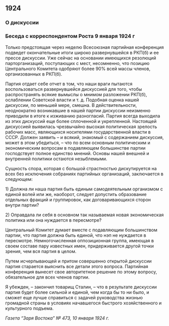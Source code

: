 ## 1924
### О дискуссии 
### Беседа с корреспондентом Роста 9 января 1924 г

Только предстоящая через неделю Всесоюзная партийная конференция подведет окончательные итоги широко развернувшейся в РКП(б) и ее прессе дискуссии. Уже сейчас на основании имеющихся резолюций парторганизаций, поступающих с мест, несомненно, что позицию Центрального Комитета одобряют более 90% всей массы членов, организованных в РКП(б).

Партия отдает себе отчет в том, что наши враги пытаются воспользоваться развернувшейся дискуссией для того, чтобы распространять всякие вымыслы о мнимом разложении РКП(б), ослаблении Советской власти и т. д. Подобная оценка нашей дискуссии, по меньшей мере, смешна. В действительности, неоднократно возникавшие в нашей партии дискуссии неизменно приводили в итоге к изживанию разногласий. Партия всегда выходила из этих дискуссий еще более сплоченной и укрепленной. Настоящей дискуссией выявилась чрезвычайно высокая политическая зрелость рабочих масс, являющихся носителями государственной власти в СССР. Должен заявить – и всякий, знакомый с содержанием дискуссия, может в этом убедиться, – что по всем основным политическим и экономическим вопросам в подавляющем большинстве партии господствует полное единство мнений. Основы нашей внешней и внутренней политики остаются незыблемыми.

Сущность спора, которая с большой страстностью дискутируется на всех без исключения собраниях партийных организаций, заключается в следующем:

1) Должна ли наша партия быть единым самодеятельным организмом с единой волей или же, наоборот, следует допустить образование отдельных фракций и группировок, как договаривающихся сторон внутри партии?

2) Оправдала ли себя в основном так называемая новая экономическая политика или она нуждается в пересмотре?

Центральный Комитет думает вместе с подавляющим большинством партии, что партия должна быть единой, что нэп не нуждается в пересмотре. Немногочисленная оппозиционная группа, имеющая в своем составе пару известных имен, придерживается другой точки зрения, чем вся партия в целом.

Путем исчерпывающей и притом совершенно открытой дискуссии партия старается выяснить все детали этого вопроса. Партийная конференция вынесет свое авторитетное решение по этому вопросу, обязательное для всех членов партии.

Я убежден, – закончил товарищ Сталин, – что в результате дискуссии партия будет более сильной и единой, чем когда бы то ни было, и сможет еще лучше справиться с задачей руководства жизнью громадной страны в условиях начавшегося быстрого хозяйственного и культурного подъема.

_Газета “Заря Востока” № 473, 10 января 1924 г._